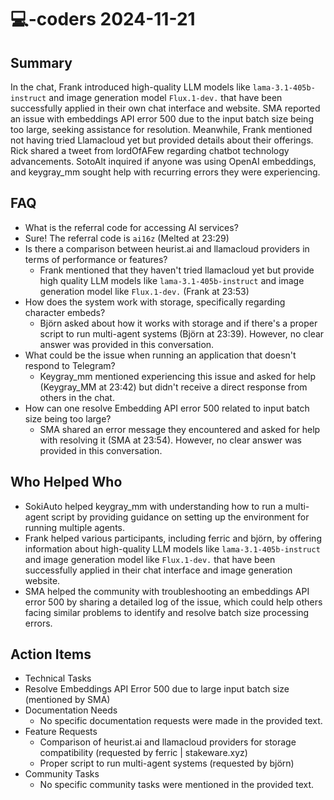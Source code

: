 # 💻-coders 2024-11-21

## Summary
 In the chat, Frank introduced high-quality LLM models like `lama-3.1-405b-instruct` and image generation model `Flux.1-dev.` that have been successfully applied in their own chat interface and website. SMA reported an issue with embeddings API error 500 due to the input batch size being too large, seeking assistance for resolution. Meanwhile, Frank mentioned not having tried Llamacloud yet but provided details about their offerings. Rick shared a tweet from lordOfAFew regarding chatbot technology advancements. SotoAlt inquired if anyone was using OpenAI embeddings, and keygray_mm sought help with recurring errors they were experiencing.

## FAQ
 - What is the referral code for accessing AI services?
  - Sure! The referral code is `ai16z` (Melted at 23:29)
- Is there a comparison between heurist.ai and llamacloud providers in terms of performance or features?
  - Frank mentioned that they haven't tried llamacloud yet but provide high quality LLM models like `lama-3.1-405b-instruct` and image generation model like `Flux.1-dev.` (Frank at 23:53)
- How does the system work with storage, specifically regarding character embeds?
  - Björn asked about how it works with storage and if there's a proper script to run multi-agent systems (Björn at 23:39). However, no clear answer was provided in this conversation.
- What could be the issue when running an application that doesn't respond to Telegram?
  - Keygray_mm mentioned experiencing this issue and asked for help (Keygray_MM at 23:42) but didn't receive a direct response from others in the chat.
- How can one resolve Embedding API error 500 related to input batch size being too large?
  - SMA shared an error message they encountered and asked for help with resolving it (SMA at 23:54). However, no clear answer was provided in this conversation.

## Who Helped Who
 - SokiAuto helped keygray_mm with understanding how to run a multi-agent script by providing guidance on setting up the environment for running multiple agents.
- Frank helped various participants, including ferric and björn, by offering information about high-quality LLM models like `lama-3.1-405b-instruct` and image generation model like `Flux.1-dev.` that have been successfully applied in their chat interface and image generation website.
- SMA helped the community with troubleshooting an embeddings API error 500 by sharing a detailed log of the issue, which could help others facing similar problems to identify and resolve batch size processing errors.

## Action Items
 - Technical Tasks
  - Resolve Embeddings API Error 500 due to large input batch size (mentioned by SMA)
- Documentation Needs
  - No specific documentation requests were made in the provided text.
- Feature Requests
  - Comparison of heurist.ai and llamacloud providers for storage compatibility (requested by ferric | stakeware.xyz)
  - Proper script to run multi-agent systems (requested by björn)
- Community Tasks
  - No specific community tasks were mentioned in the provided text.


